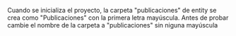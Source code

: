 Cuando se inicializa el proyecto, la carpeta "publicaciones" de entity se crea como "Publicaciones" con la primera letra mayúscula. Antes de probar cambie el nombre de la carpeta a "publicaciones" sin niguna mayúscula